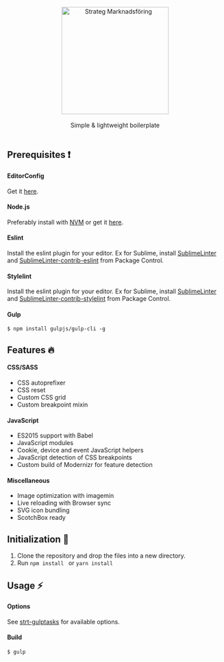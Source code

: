 <p align="center">
  <a href="http://www.strateg.se" target="_blank"><img src="http://www.strateg.se/images/18.a1e6bf01578783b6c19d43/1475494040088/strateg-logo.png" alt="Strateg Marknadsföring" width="250"></a>
  <br><br>
  Simple &amp; lightweight boilerplate
  <br><br>
</p>

## Prerequisites ❗️
#### EditorConfig
Get it [here](http://editorconfig.org/).

#### Node.js
Preferably install with [NVM](https://github.com/creationix/nvm) or get it [here](https://nodejs.org). 

#### Eslint
Install the eslint plugin for your editor. Ex for Sublime, install [SublimeLinter](https://packagecontrol.io/packages/SublimeLinter) and [SublimeLinter-contrib-eslint](https://packagecontrol.io/packages/SublimeLinter-contrib-eslint) from Package Control.

#### Stylelint
Install the eslint plugin for your editor. Ex for Sublime, install [SublimeLinter](https://packagecontrol.io/packages/SublimeLinter) and [SublimeLinter-contrib-stylelint](https://packagecontrol.io/packages/SublimeLinter-contrib-stylelint) from Package Control.

#### Gulp
```
$ npm install gulpjs/gulp-cli -g
```

## Features 🔥
#### CSS/SASS
+ CSS autoprefixer
+ CSS reset
+ Custom CSS grid
+ Custom breakpoint mixin

#### JavaScript
+ ES2015 support with Babel
+ JavaScript modules
+ Cookie, device and event JavaScript helpers
+ JavaScript detection of CSS breakpoints
+ Custom build of Modernizr for feature detection

#### Miscellaneous
+ Image optimization with imagemin
+ Live reloading with Browser sync
+ SVG icon bundling
+ ScotchBox ready

## Initialization 🚀
1. Clone the repository and drop the files into a new directory.
2. Run `npm install ` or `yarn install`

## Usage ⚡️
#### Options
See [strt-gulptasks](https://github.com/strt/strt-gulptasks) for available options.

#### Build

```
$ gulp
```
